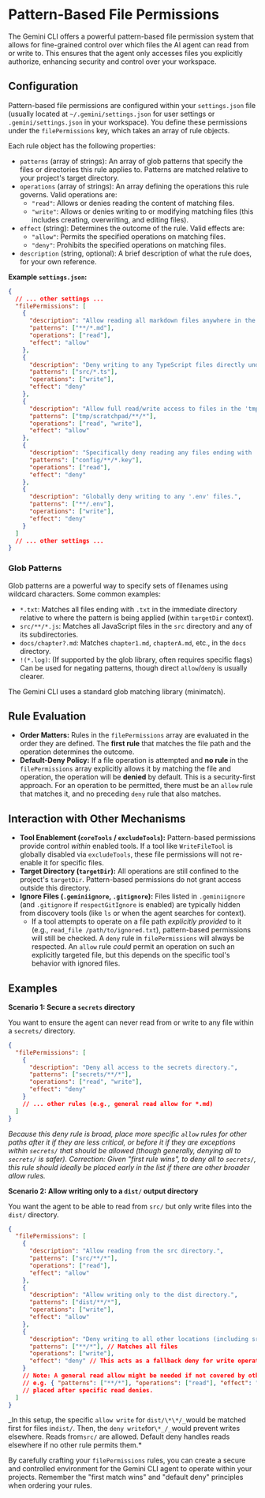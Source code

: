 # Pattern-Based File Permissions

The Gemini CLI offers a powerful pattern-based file permission system that allows for fine-grained control over which files the AI agent can read from or write to. This ensures that the agent only accesses files you explicitly authorize, enhancing security and control over your workspace.

## Configuration

Pattern-based file permissions are configured within your `settings.json` file (usually located at `~/.gemini/settings.json` for user settings or `.gemini/settings.json` in your workspace). You define these permissions under the `filePermissions` key, which takes an array of rule objects.

Each rule object has the following properties:

- `patterns` (array of strings): An array of glob patterns that specify the files or directories this rule applies to. Patterns are matched relative to your project's target directory.
- `operations` (array of strings): An array defining the operations this rule governs. Valid operations are:
  - `"read"`: Allows or denies reading the content of matching files.
  - `"write"`: Allows or denies writing to or modifying matching files (this includes creating, overwriting, and editing files).
- `effect` (string): Determines the outcome of the rule. Valid effects are:
  - `"allow"`: Permits the specified operations on matching files.
  - `"deny"`: Prohibits the specified operations on matching files.
- `description` (string, optional): A brief description of what the rule does, for your own reference.

**Example `settings.json`:**

```json
{
  // ... other settings ...
  "filePermissions": [
    {
      "description": "Allow reading all markdown files anywhere in the project.",
      "patterns": ["**/*.md"],
      "operations": ["read"],
      "effect": "allow"
    },
    {
      "description": "Deny writing to any TypeScript files directly under the 'src' directory.",
      "patterns": ["src/*.ts"],
      "operations": ["write"],
      "effect": "deny"
    },
    {
      "description": "Allow full read/write access to files in the 'tmp/scratchpad' directory.",
      "patterns": ["tmp/scratchpad/**/*"],
      "operations": ["read", "write"],
      "effect": "allow"
    },
    {
      "description": "Specifically deny reading any files ending with '.key' in the 'config' directory.",
      "patterns": ["config/**/*.key"],
      "operations": ["read"],
      "effect": "deny"
    },
    {
      "description": "Globally deny writing to any '.env' files.",
      "patterns": ["**/.env"],
      "operations": ["write"],
      "effect": "deny"
    }
  ]
  // ... other settings ...
}
```

### Glob Patterns

Glob patterns are a powerful way to specify sets of filenames using wildcard characters. Some common examples:

- `*.txt`: Matches all files ending with `.txt` in the immediate directory relative to where the pattern is being applied (within `targetDir` context).
- `src/**/*.js`: Matches all JavaScript files in the `src` directory and any of its subdirectories.
- `docs/chapter?.md`: Matches `chapter1.md`, `chapterA.md`, etc., in the `docs` directory.
- `!(*.log)`: (If supported by the glob library, often requires specific flags) Can be used for negating patterns, though direct `allow`/`deny` is usually clearer.

The Gemini CLI uses a standard glob matching library (minimatch).

## Rule Evaluation

- **Order Matters:** Rules in the `filePermissions` array are evaluated in the order they are defined. The **first rule** that matches the file path and the operation determines the outcome.
- **Default-Deny Policy:** If a file operation is attempted and **no rule** in the `filePermissions` array explicitly allows it by matching the file and operation, the operation will be **denied** by default. This is a security-first approach. For an operation to be permitted, there must be an `allow` rule that matches it, and no preceding `deny` rule that also matches.

## Interaction with Other Mechanisms

- **Tool Enablement (`coreTools` / `excludeTools`):** Pattern-based permissions provide control _within_ enabled tools. If a tool like `WriteFileTool` is globally disabled via `excludeTools`, these file permissions will not re-enable it for specific files.
- **Target Directory (`targetDir`):** All operations are still confined to the project's `targetDir`. Pattern-based permissions do not grant access outside this directory.
- **Ignore Files (`.geminiignore`, `.gitignore`):** Files listed in `.geminiignore` (and `.gitignore` if `respectGitIgnore` is enabled) are typically hidden from discovery tools (like `ls` or when the agent searches for context).
  - If a tool attempts to operate on a file path _explicitly provided_ to it (e.g., `read_file /path/to/ignored.txt`), pattern-based permissions will still be checked. A `deny` rule in `filePermissions` will always be respected. An `allow` rule _could_ permit an operation on such an explicitly targeted file, but this depends on the specific tool's behavior with ignored files.

## Examples

**Scenario 1: Secure a `secrets` directory**

You want to ensure the agent can never read from or write to any file within a `secrets/` directory.

```json
{
  "filePermissions": [
    {
      "description": "Deny all access to the secrets directory.",
      "patterns": ["secrets/**/*"],
      "operations": ["read", "write"],
      "effect": "deny"
    }
    // ... other rules (e.g., general read allow for *.md)
  ]
}
```

*Because this deny rule is broad, place more specific `allow` rules for other paths *after* it if they are less critical, or *before* it if they are exceptions within `secrets/` that should be allowed (though generally, denying all to `secrets/` is safer).*
_Correction: Given "first rule wins", to deny all to `secrets/`, this rule should ideally be placed early in the list if there are other broader allow rules._

**Scenario 2: Allow writing only to a `dist/` output directory**

You want the agent to be able to read from `src/` but only write files into the `dist/` directory.

```json
{
  "filePermissions": [
    {
      "description": "Allow reading from the src directory.",
      "patterns": ["src/**/*"],
      "operations": ["read"],
      "effect": "allow"
    },
    {
      "description": "Allow writing only to the dist directory.",
      "patterns": ["dist/**/*"],
      "operations": ["write"],
      "effect": "allow"
    },
    {
      "description": "Deny writing to all other locations (including src).",
      "patterns": ["**/*"], // Matches all files
      "operations": ["write"],
      "effect": "deny" // This acts as a fallback deny for write operations
    }
    // Note: A general read allow might be needed if not covered by other rules,
    // e.g. { "patterns": ["**/*"], "operations": ["read"], "effect": "allow" }
    // placed after specific read denies.
  ]
}
```

_In this setup, the specific `allow write` for `dist/\*\*/_`would be matched first for files in`dist/`. Then, the `deny write`for`\*_/_`would prevent writes elsewhere. Reads from`src/` are allowed. Default deny handles reads elsewhere if no other rule permits them.\*

By carefully crafting your `filePermissions` rules, you can create a secure and controlled environment for the Gemini CLI agent to operate within your projects. Remember the "first match wins" and "default deny" principles when ordering your rules.

